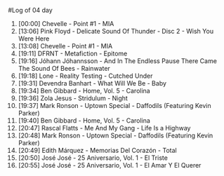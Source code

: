 #Log of 04 day

1. [00:00] Chevelle - Point #1 - MIA
1. [13:06] Pink Floyd - Delicate Sound Of Thunder - Disc 2 - Wish You Were Here
1. [13:08] Chevelle - Point #1 - MIA
1. [19:11] DFRNT - Metafiction - Epitome
1. [19:16] Jóhann Jóhannsson - And In The Endless Pause There Came The Sound Of Bees - Rainwater
1. [19:18] Lone - Reality Testing - Cutched Under
1. [19:31] Devendra Banhart - What Will We Be - Baby
1. [19:34] Ben Gibbard - Home, Vol. 5 - Carolina
1. [19:36] Zola Jesus - Stridulum - Night
1. [19:37] Mark Ronson - Uptown Special - Daffodils (Featuring Kevin Parker)
1. [19:40] Ben Gibbard - Home, Vol. 5 - Carolina
1. [20:47] Rascal Flatts - Me And My Gang - Life Is a Highway
1. [20:48] Mark Ronson - Uptown Special - Daffodils (Featuring Kevin Parker)
1. [20:49] Edith Márquez - Memorias Del Corazón - Total
1. [20:50] José José - 25 Aniversario, Vol. 1 - El Triste
1. [20:55] José José - 25 Aniversario, Vol. 1 - El Amar Y El Querer
